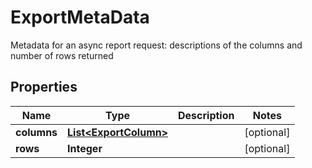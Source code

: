 

# ExportMetaData

Metadata for an async report request: descriptions of the columns and number of rows returned

## Properties

Name | Type | Description | Notes
------------ | ------------- | ------------- | -------------
**columns** | [**List&lt;ExportColumn&gt;**](ExportColumn.md) |  |  [optional]
**rows** | **Integer** |  |  [optional]



